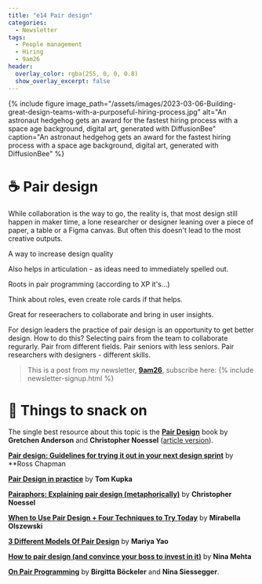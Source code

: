 ```yaml
---
title: "e14 Pair design"
categories:
  - Newsletter
tags:
  - People management
  - Hiring
  - 9am26
header:
  overlay_color: rgba(255, 0, 0, 0.8)
  show_overlay_excerpt: false
---
```




{% include figure image_path="/assets/images/2023-03-06-Building-great-design-teams-with-a-purposeful-hiring-process.jpg" alt="An astronaut hedgehog gets an award for the fastest hiring process with a space age background, digital art, generated with DiffusionBee" caption="An astronaut hedgehog gets an award for the fastest hiring process with a space age background, digital art, generated with DiffusionBee" %}

# ☕  Pair design

While collaboration is the way to go, the reality is, that most design still happen in maker time, a lone researcher or designer leaning over a piece of paper, a table or a Figma canvas. But often this doesn't lead to the most creative outputs.

A way to increase design quality

Also helps in articulation - as ideas need to immediately spelled out. 

Roots in pair programming (according to XP it's...)

Think about roles, even create role cards if that helps.

Great for reseerachers to collaborate and bring in user insights.

For design leaders the practice of pair design is an opportunity to get better design. How to do this? Selecting pairs from the team to collaborate regurarly. Pair from different fields. Pair seniors with less seniors. Pair researchers with designers - different skills. 


> This is a post from my newsletter, **[9am26](https://polgarp.com/categories/newsletter/)**, subscribe here:
> {% include newsletter-signup.html %}

# 🍪 Things to snack on

The single best resource about this topic is the **[Pair Design](https://www.oreilly.com/library/view/pair-design/9781492042907/)** book by **Gretchen Anderson** and **Christopher Noessel** ([article version](https://www.oreilly.com/content/pair-design/)). 

**[Pair design: Guidelines for trying it out in your next design sprint](https://www.invisionapp.com/inside-design/pair-design/)** by **Ross Chapman

**[Pair Design in practice](https://uxdesign.cc/%EF%B8%8F-pair-design-in-practice-2467eb4004e7)** by **Tom Kupka**

**[Pairaphors: Explaining pair design (metaphorically)](https://christophernoessel.medium.com/pairaphors-explaining-pair-design-metaphorically-7ebdaee70bf3)** by **Christopher Noessel**

**[When to Use Pair Design + Four Techniques to Try Today](https://spin.atomicobject.com/2018/01/26/pair-design-when-how/)** by **Mirabella Olszewski**

**[3 Different Models Of Pair Design](https://mariyayao.com/3-models-pair-design/)** by **Mariya Yao**

**[How to pair design (and convince your boss to invest in it)](https://www.figma.com/blog/how-to-pair-design/)** by **Nina Mehta**

**[On Pair Programming](https://martinfowler.com/articles/on-pair-programming.html)** by **Birgitta Böckeler** and **Nina Siessegger**.



